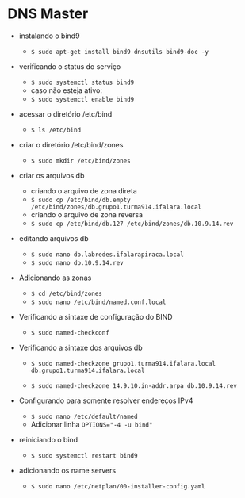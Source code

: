 # DNS Master

* instalando o bind9
  * ``$ sudo apt-get install bind9 dnsutils bind9-doc -y``

* verificando o status do serviço
  * ``$ sudo systemctl status bind9``
  * caso não esteja ativo:
  * ``$ sudo systemctl enable bind9``

* acessar o diretório /etc/bind
  * ``$ ls /etc/bind``

* criar o diretório /etc/bind/zones
  * ``$ sudo mkdir /etc/bind/zones ``

* criar os arquivos db
  * criando o arquivo de zona direta
  * ``$ sudo cp /etc/bind/db.empty /etc/bind/zones/db.grupo1.turma914.ifalara.local``
  * criando o arquivo de zona reversa	
  * ``$ sudo cp /etc/bind/db.127 /etc/bind/zones/db.10.9.14.rev``

* editando arquivos db
  * ``$ sudo nano db.labredes.ifalarapiraca.local ``
  * ``$ sudo nano db.10.9.14.rev``

* Adicionando as zonas 
  * ``$ cd /etc/bind/zones``
  * ``$ sudo nano /etc/bind/named.conf.local``

* Verificando a sintaxe de configuração do BIND
  * ``$ sudo named-checkconf``

* Verificando a sintaxe dos arquivos db
  * ``$ sudo named-checkzone grupo1.turma914.ifalara.local db.grupo1.turma914.ifalara.local``

  * ``$ sudo named-checkzone 14.9.10.in-addr.arpa db.10.9.14.rev``

* Configurando para somente resolver endereços IPv4
  * ``$ sudo nano /etc/default/named``
  * Adicionar linha ``OPTIONS="-4 -u bind"``

* reiniciando o bind
  * ``$ sudo systemctl restart bind9``

* adicionando os name servers

  * ``$ sudo nano /etc/netplan/00-installer-config.yaml``
